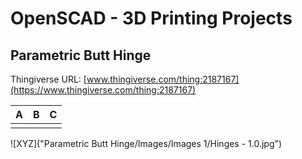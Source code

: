 # OpenSCAD - 3D Printing Projects

## Parametric Butt Hinge
Thingiverse URL: [www.thingiverse.com/thing:2187167](https://www.thingiverse.com/thing:2187167)

| A | B | C |
| ---- | ---- | ---- |
|      |      |      |

![XYZ]("Parametric Butt Hinge/Images/Images 1/Hinges - 1.0.jpg")
